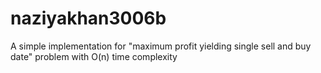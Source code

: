 # naziyakhan3006b
A simple implementation for "maximum profit yielding single sell and buy date" problem with O(n) time complexity
